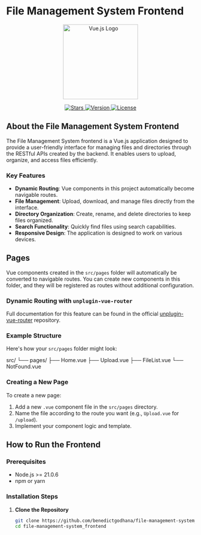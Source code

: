 # File Management System Frontend

<p align="center">
  <a href="https://vuejs.org" target="_blank">
    <img src="https://vuejs.org/images/logo.png" width="200" alt="Vue.js Logo">
  </a>
</p>

<p align="center">
  <a href="https://github.com/vuejs/vue">
    <img src="https://img.shields.io/github/stars/vuejs/vue" alt="Stars">
  </a>
  <a href="https://npmjs.com/package/vue">
    <img src="https://img.shields.io/npm/v/vue" alt="Version">
  </a>
  <a href="https://opensource.org/licenses/MIT">
    <img src="https://img.shields.io/badge/license-MIT-green" alt="License">
  </a>
</p>

## About the File Management System Frontend

The File Management System frontend is a Vue.js application designed to provide a user-friendly interface for managing files and directories through the RESTful APIs created by the backend. It enables users to upload, organize, and access files efficiently.

### Key Features

- **Dynamic Routing**: Vue components in this project automatically become navigable routes.
- **File Management**: Upload, download, and manage files directly from the interface.
- **Directory Organization**: Create, rename, and delete directories to keep files organized.
- **Search Functionality**: Quickly find files using search capabilities.
- **Responsive Design**: The application is designed to work on various devices.

## Pages

Vue components created in the `src/pages` folder will automatically be converted to navigable routes. You can create new components in this folder, and they will be registered as routes without additional configuration.

### Dynamic Routing with `unplugin-vue-router`

Full documentation for this feature can be found in the official [unplugin-vue-router](https://github.com/posva/unplugin-vue-router) repository.

### Example Structure

Here's how your `src/pages` folder might look:

src/ └── pages/ ├── Home.vue ├── Upload.vue ├── FileList.vue └── NotFound.vue


### Creating a New Page

To create a new page:

1. Add a new `.vue` component file in the `src/pages` directory.
2. Name the file according to the route you want (e.g., `Upload.vue` for `/upload`).
3. Implement your component logic and template.

## How to Run the Frontend

### Prerequisites

- Node.js >= 21.0.6
- npm or yarn

### Installation Steps

1. **Clone the Repository**
   ```bash
   git clone https://github.com/benedictgodhana/file-management-system_frontend.git
   cd file-management-system_frontend
